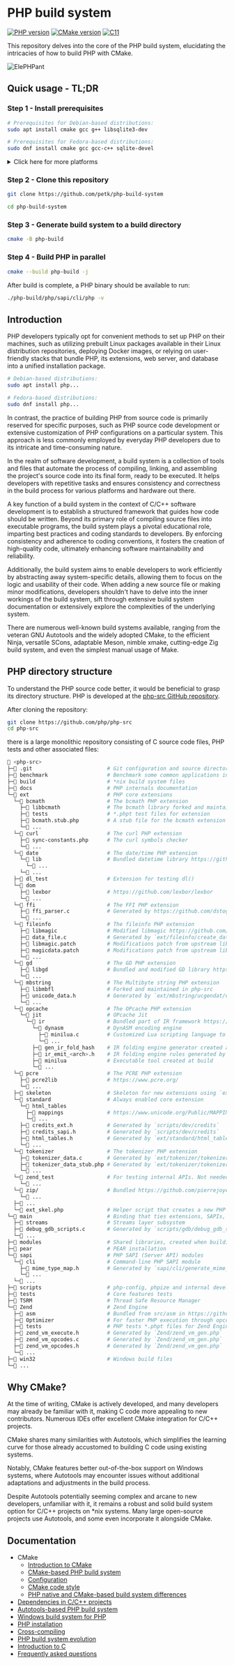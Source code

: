 # PHP build system

[![PHP version](https://img.shields.io/badge/PHP-8.6-777BB4?logo=php&labelColor=17181B)](https://www.php.net/)
[![CMake version](https://img.shields.io/badge/CMake-3.29-064F8C?logo=cmake&labelColor=17181B)](https://cmake.org)
[![C11](https://img.shields.io/badge/standard-C11-A8B9CC?logo=C&labelColor=17181B)](https://www.open-std.org/jtc1/sc22/wg14/www/docs/n1570.pdf)

This repository delves into the core of the PHP build system, elucidating the
intricacies of how to build PHP with CMake.

![ElePHPant](docs/images/elephpant.jpg)

## Quick usage - TL;DR

### Step 1 - Install prerequisites

```sh
# Prerequisites for Debian-based distributions:
sudo apt install cmake gcc g++ libsqlite3-dev

# Prerequisites for Fedora-based distributions:
sudo dnf install cmake gcc gcc-c++ sqlite-devel
```

<details>
  <summary>Click here for more platforms</summary>

  ```sh
  # Prerequisites for macOS:
  xcode-select --install   # XCode command line tools
  brew install cmake # See https://brew.sh how to install Homebrew

  # Prerequisites for Alpine Linux:
  sudo apk add --no-cache cmake make gcc g++ musl-dev sqlite-dev

  # Prerequisites for BSD-based systems:
  sudo pkg install cmake sqlite3

  # Prerequisites for Haiku:
  pkgman install cmake sqlite_devel

  # Prerequisites for Solaris/illumos-based systems:
  sudo pkg install cmake sqlite-3
  ```
</details>

### Step 2 - Clone this repository

```sh
git clone https://github.com/petk/php-build-system

cd php-build-system
```

### Step 3 - Generate build system to a build directory

```sh
cmake -B php-build
```

### Step 4 - Build PHP in parallel

```sh
cmake --build php-build -j
```

After build is complete, a PHP binary should be available to run:

```sh
./php-build/php/sapi/cli/php -v
```

## Introduction

PHP developers typically opt for convenient methods to set up PHP on their
machines, such as utilizing prebuilt Linux packages available in their Linux
distribution repositories, deploying Docker images, or relying on user-friendly
stacks that bundle PHP, its extensions, web server, and database into a unified
installation package.

```sh
# Debian-based distributions:
sudo apt install php...

# Fedora-based distributions:
sudo dnf install php...
```

In contrast, the practice of building PHP from source code is primarily reserved
for specific purposes, such as PHP source code development or extensive
customization of PHP configurations on a particular system. This approach is
less commonly employed by everyday PHP developers due to its intricate and
time-consuming nature.

In the realm of software development, a build system is a collection of tools
and files that automate the process of compiling, linking, and assembling the
project's source code into its final form, ready to be executed. It helps
developers with repetitive tasks and ensures consistency and correctness in the
build process for various platforms and hardware out there.

A key function of a build system in the context of C/C++ software development is
to establish a structured framework that guides how code should be written.
Beyond its primary role of compiling source files into executable programs, the
build system plays a pivotal educational role, imparting best practices and
coding standards to developers. By enforcing consistency and adherence to coding
conventions, it fosters the creation of high-quality code, ultimately enhancing
software maintainability and reliability.

Additionally, the build system aims to enable developers to work efficiently by
abstracting away system-specific details, allowing them to focus on the logic
and usability of their code. When adding a new source file or making minor
modifications, developers shouldn't have to delve into the inner workings of the
build system, sift through extensive build system documentation or extensively
explore the complexities of the underlying system.

There are numerous well-known build systems available, ranging from the veteran
GNU Autotools and the widely adopted CMake, to the efficient Ninja, versatile
SCons, adaptable Meson, nimble xmake, cutting-edge Zig build system, and even
the simplest manual usage of Make.

## PHP directory structure

To understand the PHP source code better, it would be beneficial to grasp its
directory structure. PHP is developed at the
[php-src GitHub repository](https://github.com/php/php-src).

After cloning the repository:

```sh
git clone https://github.com/php/php-src
cd php-src
```

there is a large monolithic repository consisting of C source code files, PHP
tests and other associated files:

```sh
📂 <php-src>
├─📂 .git                        # Git configuration and source directory
├─📂 benchmark                   # Benchmark some common applications in CI
├─📂 build                       # *nix build system files
├─📂 docs                        # PHP internals documentation
└─📂 ext                         # PHP core extensions
  └─📂 bcmath                    # The bcmath PHP extension
    ├─📂 libbcmath               # The bcmath library forked and maintained in php-src
    ├─📂 tests                   # *.phpt test files for extension
    ├─📄 bcmath.stub.php         # A stub file for the bcmath extension functions
    └─📄 ...
  └─📂 curl                      # The curl PHP extension
    ├─📄 sync-constants.php      # The curl symbols checker
    └─📄 ...
  └─📂 date                      # The date/time PHP extension
    └─📂 lib                     # Bundled datetime library https://github.com/derickr/timelib
      └─📄 ...
    └─📄 ...
  ├─📂 dl_test                   # Extension for testing dl()
  └─📂 dom
    ├─📂 lexbor                  # https://github.com/lexbor/lexbor
    └─📄 ...
  └─📂 ffi                       # The FFI PHP extension
    ├─📄 ffi_parser.c            # Generated by https://github.com/dstogov/llk
    └─📄 ...
  └─📂 fileinfo                  # The fileinfo PHP extension
    ├─📂 libmagic                # Modified libmagic https://github.com/file/file
    ├─📄 data_file.c             # Generated by `ext/fileinfo/create_data_file.php`
    ├─📄 libmagic.patch          # Modifications patch from upstream libmagic
    ├─📄 magicdata.patch         # Modifications patch from upstream libmagic
    └─📄 ...
  └─📂 gd                        # The GD PHP extension
    ├─📂 libgd                   # Bundled and modified GD library https://github.com/libgd/libgd
    └─📄 ...
  └─📂 mbstring                  # The Multibyte string PHP extension
    ├─📂 libmbfl                 # Forked and maintained in php-src
    ├─📄 unicode_data.h          # Generated by `ext/mbstring/ucgendat/ucgendat.php`
    └─📄 ...
  └─📂 opcache                   # The OPcache PHP extension
    └─📂 jit                     # OPcache Jit
      └─📂 ir                    # Bundled part of IR framework https://github.com/dstogov/ir
        └─📂 dynasm              # DynASM encoding engine
          ├─📄 minilua.c         # Customized Lua scripting language to build LuaJIT
          └─📄 ...
        ├─📄 gen_ir_fold_hash    # IR folding engine generator created at build
        ├─📄 ir_emit_<arch>.h    # IR folding engine rules generated by minilua
        ├─📄 minilua             # Executable tool created at build
        └─📄 ...
  └─📂 pcre                      # The PCRE PHP extension
    ├─📂 pcre2lib                # https://www.pcre.org/
    └─📄 ...
  ├─📂 skeleton                  # Skeleton for new extensions using `ext/ext_skel.php`
  └─📂 standard                  # Always enabled core extension
    └─📂 html_tables
      ├─📂 mappings              # https://www.unicode.org/Public/MAPPINGS/
      └─📄 ...
    ├─📄 credits_ext.h           # Generated by `scripts/dev/credits`
    ├─📄 credits_sapi.h          # Generated by `scripts/dev/credits`
    ├─📄 html_tables.h           # Generated by `ext/standard/html_tables/html_table_gen.php`
    └─📄 ...
  └─📂 tokenizer                 # The tokenizer PHP extension
    ├─📄 tokenizer_data.c        # Generated by `ext/tokenizer/tokenizer_data_gen.php`
    ├─📄 tokenizer_data_stub.php # Generated by `ext/tokenizer/tokenizer_data_gen.php`
    └─📄 ...
  └─📂 zend_test                 # For testing internal APIs. Not needed for regular builds
    └─📄 ...
  └─📂 zip/                      # Bundled https://github.com/pierrejoye/php_zip
    └─📄 ...
  ├─📂 ...
  └─📄 ext_skel.php              # Helper script that creates a new PHP extension
└─📂 main                        # Binding that ties extensions, SAPIs, and Zend Engine together
  ├─📂 streams                   # Streams layer subsystem
  ├─📄 debug_gdb_scripts.c       # Generated by `scripts/gdb/debug_gdb_scripts_gen.php`
  └─📄 ...
├─📂 modules                     # Shared libraries, created when building PHP
├─📂 pear                        # PEAR installation
└─📂 sapi                        # PHP SAPI (Server API) modules
  └─📂 cli                       # Command-line PHP SAPI module
    ├─📄 mime_type_map.h         # Generated by `sapi/cli/generate_mime_type_map.php`
    └─📄 ...
  └─📄 ...
├─📂 scripts                     # php-config, phpize and internal development scripts
├─📂 tests                       # Core features tests
├─📂 TSRM                        # Thread Safe Resource Manager
└─📂 Zend                        # Zend Engine
  ├─📂 asm                       # Bundled from src/asm in https://github.com/boostorg/context
  ├─📂 Optimizer                 # For faster PHP execution through opcode caching and optimization
  ├─📂 tests                     # PHP tests *.phpt files for Zend Engine
  ├─📄 zend_vm_execute.h         # Generated by `Zend/zend_vm_gen.php`
  ├─📄 zend_vm_opcodes.c         # Generated by `Zend/zend_vm_gen.php`
  ├─📄 zend_vm_opcodes.h         # Generated by `Zend/zend_vm_gen.php`
  └─📄 ...
├─📂 win32                       # Windows build files
└─📄 ...
```

## Why CMake?

At the time of writing, CMake is actively developed, and many developers may
already be familiar with it, making C code more appealing to new contributors.
Numerous IDEs offer excellent CMake integration for C/C++ projects.

CMake shares many similarities with Autotools, which simplifies the learning
curve for those already accustomed to building C code using existing systems.

Notably, CMake features better out-of-the-box support on Windows systems, where
Autotools may encounter issues without additional adaptations and adjustments in
the build process.

Despite Autotools potentially seeming complex and arcane to new developers,
unfamiliar with it, it remains a robust and solid build system option for C/C++
projects on \*nix systems. Many large open-source projects use Autotools, and
some even incorporate it alongside CMake.

## Documentation

* CMake
  * [Introduction to CMake](/docs/cmake/introduction.md)
  * [CMake-based PHP build system](/docs/cmake/cmake.md)
  * [Configuration](/docs/cmake/configuration.md)
  * [CMake code style](/docs/cmake/cmake-code-style.md)
  * [PHP native and CMake-based build system differences](/docs/cmake/differences.md)
* [Dependencies in C/C++ projects](/docs/dependencies.md)
* [Autotools-based PHP build system](/docs/autotools.md)
* [Windows build system for PHP](/docs/windows.md)
* [PHP installation](/docs/php-installation.md)
* [Cross-compiling](/docs/cross-compiling.md)
* [PHP build system evolution](/docs/evolution.md)
* [Introduction to C](/docs/c.md)
* [Frequently asked questions](/docs/faq.md)
